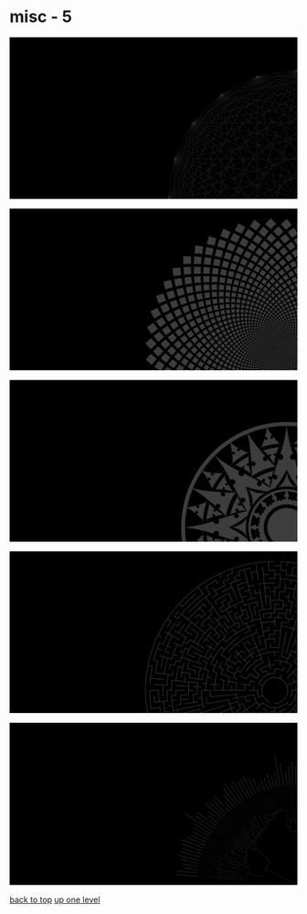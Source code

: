 # misc - 5
[![20_ponted_cross_graph.png](/terminal/grey%20on%20black/big/misc/20_ponted_cross_graph.png "20_ponted_cross_graph.png")](/terminal/grey%20on%20black/big/misc/20_ponted_cross_graph.png)

[![circle_squares.png](/terminal/grey%20on%20black/big/misc/circle_squares.png "circle_squares.png")](/terminal/grey%20on%20black/big/misc/circle_squares.png)

[![compass_rose_cantino.png](/terminal/grey%20on%20black/big/misc/compass_rose_cantino.png "compass_rose_cantino.png")](/terminal/grey%20on%20black/big/misc/compass_rose_cantino.png)

[![maze.png](/terminal/grey%20on%20black/big/misc/maze.png "maze.png")](/terminal/grey%20on%20black/big/misc/maze.png)

[![tree_of_life_svg.png](/terminal/grey%20on%20black/big/misc/tree_of_life_svg.png "tree_of_life_svg.png")](/terminal/grey%20on%20black/big/misc/tree_of_life_svg.png)



[back to top](#)
[up one level](/terminal/grey%20on%20black/big/README.MD)
